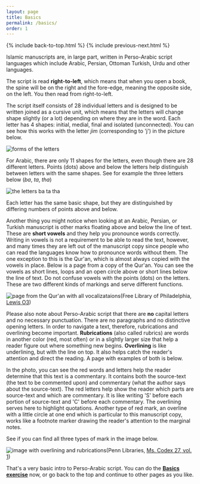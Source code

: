 ```yaml
---
layout: page
title: Basics
permalink: /basics/
order: 1
---
```

{% include back-to-top.html %}
{% include previous-next.html %}

Islamic manuscripts are, in large part, written in Perso-Arabic script languages which include Arabic, Persian, Ottoman Turkish, Urdu and other languages.

The script is read **right-to-left**, which means that when you open a book, the spine will be on the right and the fore-edge, meaning the opposite side, on the left. You then read from right-to-left.

The script itself consists of 28 individual letters and is designed to be written joined as a cursive unit, which means that the letters will change shape slightly (or a lot) depending on where they are in the word. Each letter has 4 shapes: initial, medial, final and isolated (unconnected). You can see how this works with the letter *jim* (corresponding to 'j') in the picture below.

![forms of the letters](/islamicmss/assets/forms.jpg)

For Arabic, there are only 11 shapes for the letters, even though there are 28 different letters. Points (dots) above and below the letters help distinguish between letters with the same shapes. See for example the three letters below (*ba*, *ta*, *tha*)

![the letters ba ta tha](/islamicmss/assets/letters.jpg)

Each letter has the same basic shape, but they are distinguished by differing numbers of points above and below.

Another thing you might notice when looking at an Arabic, Persian, or Turkish manuscript is other marks floating above and below the line of text. These are **short vowels** and they help you pronounce words correctly. Writing in vowels is not a requirement to be able to read the text, however, and many times they are left out of the manuscript copy since people who can read the languages know how to pronounce words without them. The one exception to this is the Qur'an, which is almost always copied with the vowels in place. Below is a page from a copy of the Qur'an. You can see the vowels as short lines, loops and an open circle above or short lines below the line of text. Do not confuse vowels with the points (dots) on the letters. These are two different kinds of markings and serve different functions.

![page from the Qur'an with all vocalizataions](http://openn.library.upenn.edu/Data/0023/lewis_o_003/data/web/7049_0008_web.jpg)(Free Library of Philadelphia, [Lewis O3](http://openn.library.upenn.edu/Data/0023/html/lewis_o_003.html))

Please also note about Perso-Arabic script that there are **no** capital letters and no necessary punctuation. There are no paragraphs and no distinctive opening letters. In order to navigate a text, therefore, rubrications and overlining become important. **Rubrications** (also called rubrics) are words in another color (red, most often) or in a slightly larger size that help a reader figure out where something new begins. **Overlining** is like underlining, but with the line on top. It also helps catch the reader's attention and direct the reading. A page with examples of both is below.

In the photo, you can see the red words and letters help the reader determine that this text is a commentary. It contains both the source-text (the text to be commented upon) and commentary (what the author says about the source-text). The red letters help show the reader which parts are source-text and which are commentary. It is like writing 'S' before each portion of source-text and 'C' before each commentary. The overlining serves here to highlight quotations. Another type of red mark, an overline with a little circle at one end which is particular to this manuscript copy, works like a footnote marker drawing the reader's attention to the marginal notes.

See if you can find all three types of mark in the image below.

![image with overlining and rubrications](http://openn.library.upenn.edu/Data/0002/mscodex27_v1/data/web/9397_0005_web.jpg)(Penn Libraries, [Ms. Codex 27, vol. 1](http://openn.library.upenn.edu/Data/0002/html/mscodex27_v1.html))

That's a very basic intro to Perso-Arabic script. You can do the [**Basics exercise**](https://forms.gle/M66q8gTwXBcuRMtS9) now, or go back to the top and continue to other pages as you like.
